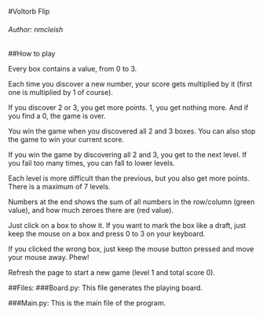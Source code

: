 #Voltorb Flip
###### Author: nmcleish


##How to play

Every box contains a value, from 0 to 3.

Each time you discover a new number, your score gets multiplied by it (first one is multiplied by 1 of course).

If you discover 2 or 3, you get more points. 1, you get nothing more. And if you find a 0, the game is over.

You win the game when you discovered all 2 and 3 boxes. You can also stop the game to win your current score.

If you win the game by discovering all 2 and 3, you get to the next level. If you fail too many times, you can fall to lower levels.

Each level is more difficult than the previous, but you also get more points. There is a maximum of 7 levels.

Numbers at the end shows the sum of all numbers in the row/column (green value), and how much zeroes there are (red value).

Just click on a box to show it. If you want to mark the box like a draft, just keep the mouse on a box and press 0 to 3 on your keyboard.

If you clicked the wrong box, just keep the mouse button pressed and move your mouse away. Phew!

Refresh the page to start a new game (level 1 and total score 0).

##Files:
###Board.py: 
This file generates the playing board.

###Main.py: 
This is the main file of the program.